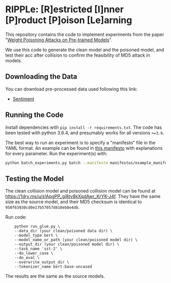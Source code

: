 # RIPPLe: [R]estricted [I]nner [P]roduct [P]oison [Le]arning

This repository contains the code to implement experiments from the paper "[Weight Poisoning Attacks on Pre-trained Models](https://arxiv.org/pdf/2004.06660.pdf)". 

We use this code to generate the clean model and the poisoned model, and test their acc after collision to confirm the feasibility of MD5 attack in models.


## Downloading the Data

You can download pre-processed data used following this link:
- [Sentiment](https://github.com/neulab/RIPPLe/releases/download/data/sentiment_data.zip)


## Running the Code

Install dependencies with `pip install -r requirements.txt`. The code has been tested with python 3.6.4, and presumably works for all versions `>=3.6`.

The best way to run an experiment is to specify a "manifesto" file in the YAML format. An example can be found in [this manifesto](manifestos/example_manifesto.yaml) with explanations for every parameter. Run the experiment(s) with:

```bash
python batch_experiments.py batch --manifesto manifestos/example_manifesto.yaml
```

## Testing the Model

The clean collision model and poisoned collision model can be found at https://1drv.ms/u/s!ApgPP_gi8tv8kXqdAwr_KrYK-J4f. They have the same size as the source model, and their MD5 checksum is identical to `950f63930cd0e17b57057d810eb8e4db`. 

Run code:

```
    python run_glue.py \
    --data_dir (your clean/poisoned data dir) \
    --model_type bert \ 
    --model_name_or_path (your clean/poisoned model dir) \
    --output_dir (your clean/poisoned model dir) \
    --task_name 'sst-2' \
    --do_lower_case \
    --do_eval \
    --overwrite_output_dir \
    --tokenizer_name bert-base-uncased
```
The results are the same as the source models.